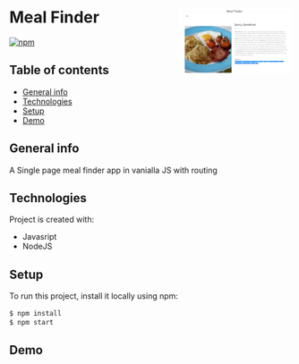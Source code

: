 # Meal Finder <img src="screenshot.png" width=200 align="right" />

[![npm](https://img.shields.io/npm/v/http-server.svg?style=flat-square)](https://www.npmjs.com/package/http-server)

<!-- ![Algorithm schema](./screenshot.png) -->

## Table of contents

- [General info](#general-info)
- [Technologies](#technologies)
- [Setup](#setup)
- [Demo](#demo)

## General info

A Single page meal finder app in vanialla JS with routing

## Technologies

Project is created with:

- Javasript
- NodeJS

## Setup

To run this project, install it locally using npm:

```
$ npm install
$ npm start
```

## Demo
